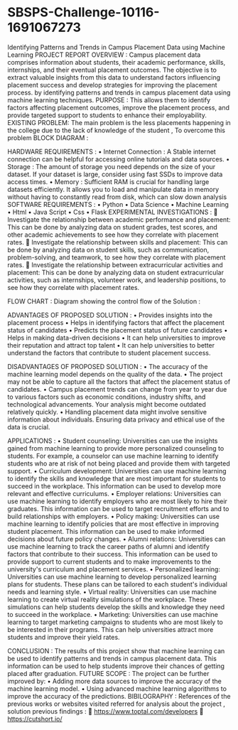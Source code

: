 # SBSPS-Challenge-10116-1691067273
Identifying Patterns and Trends in Campus Placement Data using Machine Learning
                                       PROJECT REPORT
OVERVIEW :
            Campus placement data comprises information about students, their academic performance, skills, internships, and their eventual placement outcomes. The objective is to extract valuable insights from this data to understand factors influencing placement success and develop strategies for improving the placement process. by identifying patterns and trends in campus placement data using machine learning techniques.
PURPOSE :
            This allows them to identify factors affecting placement outcomes, improve the placement process, and provide targeted support to students to enhance their employability.
EXISTING PROBLEM:
                      The main problem is the less placements happening in the college due to the lack of knowledge of the student , To overcome this problem
BLOCK DIAGRAM :
                      
               
HARDWARE REQUIREMENTS :
•	Internet Connection : A Stable internet connection can be helpful for accessing online tutorials and data sources.
•	Storage : The amount of storage you need depends on the size of your dataset. If your dataset is large, consider using fast SSDs to improve data access times.
•	Memory : Sufficient RAM is crucial for handling large datasets efficiently. It allows you to load and manipulate data in memory without having to constantly read from disk, which can slow down analysis
SOFTWARE REQUIREMENTS :
•	Python
•	Data Science
•	Machine Learning
•	Html
•	Java Script 
•	Css
•	Flask
EXPERIMENTAL INVESTIGATIONS :
	Investigate the relationship between academic performance and placement: This can be done by analyzing data on student grades, test scores, and other academic achievements to see how they correlate with placement rates.
	Investigate the relationship between skills and placement: This can be done by analyzing data on student skills, such as communication, problem-solving, and teamwork, to see how they correlate with placement rates.
	Investigate the relationship between extracurricular activities and placement: This can be done by analyzing data on student extracurricular activities, such as internships, volunteer work, and leadership positions, to see how they correlate with placement rates.

FLOW CHART :
          Diagram showing the control flow of the Solution :
               
ADVANTAGES OF PROPOSED SOLUTION :
•	Provides insights into the placement process
•	Helps in identifying factors that affect the placement status of candidates
•	Predicts the placement status of future candidates 
•	Helps in making data-driven decisions
•	It can help universities to improve their reputation and attract top talent
•	It can help universities to better understand the factors that contribute to student placement success.


DISADVANTAGES OF PROPOSED SOLUTION :
•	The accuracy of the machine learning model depends on the quality of the data.
•	The project may not be able to capture all the factors that affect the placement status of candidates.
•	Campus placement trends can change from year to year due to various factors such as economic conditions, industry shifts, and technological advancements. Your analysis might become outdated relatively quickly.
•	Handling placement data might involve sensitive information about individuals. Ensuring data privacy and ethical use of the data is crucial.





APPLICATIONS :
•	Student counseling: Universities can use the insights gained from machine learning to provide more personalized counseling to students. For example, a counselor can use machine learning to identify students who are at risk of not being placed and provide them with targeted support.
•	Curriculum development: Universities can use machine learning to identify the skills and knowledge that are most important for students to succeed in the workplace. This information can be used to develop more relevant and effective curriculums.
•	Employer relations: Universities can use machine learning to identify employers who are most likely to hire their graduates. This information can be used to target recruitment efforts and to build relationships with employers.
•	Policy making: Universities can use machine learning to identify policies that are most effective in improving student placement. This information can be used to make informed decisions about future policy changes.
•	Alumni relations: Universities can use machine learning to track the career paths of alumni and identify factors that contribute to their success. This information can be used to provide support to current students and to make improvements to the university's curriculum and placement services.
•	Personalized learning: Universities can use machine learning to develop personalized learning plans for students. These plans can be tailored to each student's individual needs and learning style.
•	Virtual reality: Universities can use machine learning to create virtual reality simulations of the workplace. These simulations can help students develop the skills and knowledge they need to succeed in the workplace.
•	Marketing: Universities can use machine learning to target marketing campaigns to students who are most likely to be interested in their programs. This can help universities attract more students and improve their yield rates.


CONCLUSION :
           The results of this project show that machine learning can be used to identify patterns and trends in campus placement data. This information can be used to help students improve their chances of getting placed after graduation.
FUTURE SCOPE :
          The project can be further improved by:
•	Adding more data sources to improve the accuracy of the machine learning model.
•	Using advanced machine learning algorithms to improve the accuracy of the predictions.
BIBILOGRAPHY :
           References of the previous works or websites visited referred for analysis about the project , solution previous findings :
	https://www.toptal.com/developers 
	https://cutshort.io/







